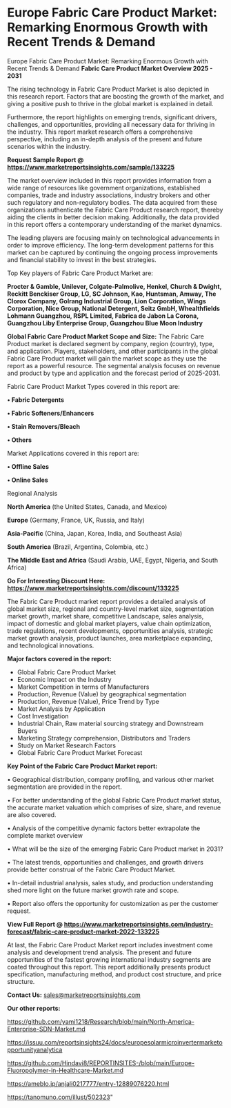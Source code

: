 # Europe Fabric Care Product Market: Remarking Enormous Growth with Recent Trends & Demand
Europe Fabric Care Product Market: Remarking Enormous Growth with Recent Trends & Demand
<Strong> Fabric Care Product Market Overview 2025 - 2031</strong>

The rising technology in Fabric Care Product Market is also depicted in this research report. Factors that are boosting the growth of the market, and giving a positive push to thrive in the global market is explained in detail.

Furthermore, the report highlights on emerging trends, significant drivers, challenges, and opportunities, providing all necessary data for thriving in the industry. This report market research offers a comprehensive perspective, including an in-depth analysis of the present and future scenarios within the industry.

<strong>Request Sample Report @ <a href=https://www.marketreportsinsights.com/sample/133225>https://www.marketreportsinsights.com/sample/133225</a></strong>

The market overview included in this report provides information from a wide range of resources like government organizations, established companies, trade and industry associations, industry brokers and other such regulatory and non-regulatory bodies. The data acquired from these organizations authenticate the Fabric Care Product research report, thereby aiding the clients in better decision making. Additionally, the data provided in this report offers a contemporary understanding of the market dynamics.

The leading players are focusing mainly on technological advancements in order to improve efficiency. The long-term development patterns for this market can be captured by continuing the ongoing process improvements and financial stability to invest in the best strategies.

Top Key players of Fabric Care Product Market are:

<strong>Procter & Gamble, Unilever, Colgate-Palmolive, Henkel, Church & Dwight, Reckitt Benckiser Group, LG, SC Johnson, Kao, Huntsman, Amway, The Clorox Company, Golrang Industrial Group, Lion Corporation, Wings Corporation, Nice Group, National Detergent, Seitz GmbH, Whealthfields Lohmann Guangzhou, RSPL Limited, Fabrica de Jabon La Corona, Guangzhou Liby Enterprise Group, Guangzhou Blue Moon Industry</strong>

<strong><b>Global Fabric Care Product Market Scope and Size:</b></strong>
The Fabric Care Product market is declared segment by company, region (country), type, and application. Players, stakeholders, and other participants in the global Fabric Care Product market will gain the market scope as they use the report as a powerful resource. The segmental analysis focuses on revenue and product by type and application and the forecast period of 2025-2031.

Fabric Care Product Market Types covered in this report are:

<strong>• Fabric Detergents

• Fabric Softeners/Enhancers

• Stain Removers/Bleach

• Others</strong>

Market Applications covered in this report are:

<strong>• Offline Sales

• Online Sales</strong> 

Regional Analysis

<strong>North America</strong> (the United States, Canada, and Mexico)

<strong>Europe</strong> (Germany, France, UK, Russia, and Italy)

<strong>Asia-Pacific</strong> (China, Japan, Korea, India, and Southeast Asia)

<strong>South America</strong> (Brazil, Argentina, Colombia, etc.)

<strong>The Middle East and Africa</strong> (Saudi Arabia, UAE, Egypt, Nigeria, and South Africa)

<strong>Go For Interesting Discount Here: <a href=https://www.marketreportsinsights.com/discount/133225>https://www.marketreportsinsights.com/discount/133225</a></strong>

The Fabric Care Product market report provides a detailed analysis of global market size, regional and country-level market size, segmentation market growth, market share, competitive Landscape, sales analysis, impact of domestic and global market players, value chain optimization, trade regulations, recent developments, opportunities analysis, strategic market growth analysis, product launches, area marketplace expanding, and technological innovations.

<strong><b>Major factors covered in the report:</b></strong>
<ul>
  <li>Global Fabric Care Product Market </li>
  <li>Economic Impact on the Industry</li>
  <li>Market Competition in terms of Manufacturers</li>
  <li>Production, Revenue (Value) by geographical segmentation</li>
  <li>Production, Revenue (Value), Price Trend by Type</li>
  <li>Market Analysis by Application</li>
  <li>Cost Investigation</li>
  <li>Industrial Chain, Raw material sourcing strategy and Downstream Buyers</li>
  <li>Marketing Strategy comprehension, Distributors and Traders</li>
  <li>Study on Market Research Factors</li>
  <li>Global Fabric Care Product Market Forecast</li>
</ul>

<strong><b>Key Point of the Fabric Care Product Market report:</b></strong>

• Geographical distribution, company profiling, and various other market segmentation are provided in the report.

• For better understanding of the global Fabric Care Product market status, the accurate market valuation which comprises of size, share, and revenue are also covered.

• Analysis of the competitive dynamic factors better extrapolate the complete market overview

• What will be the size of the emerging Fabric Care Product market in 2031?

• The latest trends, opportunities and challenges, and growth drivers provide better construal of the Fabric Care Product Market.

• In-detail industrial analysis, sales study, and production understanding shed more light on the future market growth rate and scope.

• Report also offers the opportunity for customization as per the customer request.

<strong><b>View Full Report @ <a href=https://www.marketreportsinsights.com/industry-forecast/fabric-care-product-market-2022-133225>https://www.marketreportsinsights.com/industry-forecast/fabric-care-product-market-2022-133225</a></b></strong>


At last, the Fabric Care Product Market report includes investment come analysis and development trend analysis. The present and future opportunities of the fastest growing international industry segments are coated throughout this report. This report additionally presents product specification, manufacturing method, and product cost structure, and price structure.

<strong>Contact Us:</strong>
sales@marketreportsinsights.com

<strong>Our other reports:</strong>

<a href=https://github.com/yami1218/Research/blob/main/North-America-Enterprise-SDN-Market.md>https://github.com/yami1218/Research/blob/main/North-America-Enterprise-SDN-Market.md</a>

<a href=https://issuu.com/reportsinsights24/docs/europesolarmicroinvertermarketopportunityanalytica>https://issuu.com/reportsinsights24/docs/europesolarmicroinvertermarketopportunityanalytica</a>

<a href=https://github.com/Hindavi8/REPORTINSITES-/blob/main/Europe-Fluoropolymer-in-Healthcare-Market.md>https://github.com/Hindavi8/REPORTINSITES-/blob/main/Europe-Fluoropolymer-in-Healthcare-Market.md</a>

<a href=https://ameblo.jp/anjali0217777/entry-12889076220.html>https://ameblo.jp/anjali0217777/entry-12889076220.html</a>

<a href=https://tanomuno.com/illust/502323>https://tanomuno.com/illust/502323</a>"
